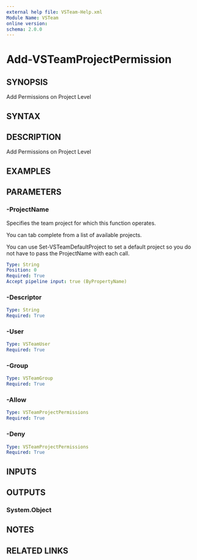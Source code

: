 ```yaml
---
external help file: VSTeam-Help.xml
Module Name: VSTeam
online version:
schema: 2.0.0
---
```


# Add-VSTeamProjectPermission

## SYNOPSIS

Add Permissions on Project Level

## SYNTAX

## DESCRIPTION

Add Permissions on Project Level

## EXAMPLES

## PARAMETERS

### -ProjectName

Specifies the team project for which this function operates.

You can tab complete from a list of available projects.

You can use Set-VSTeamDefaultProject to set a default project so
you do not have to pass the ProjectName with each call.

```yaml
Type: String
Position: 0
Required: True
Accept pipeline input: true (ByPropertyName)
```

### -Descriptor

```yaml
Type: String
Required: True
```

### -User

```yaml
Type: VSTeamUser
Required: True
```

### -Group

```yaml
Type: VSTeamGroup
Required: True
```

### -Allow

```yaml
Type: VSTeamProjectPermissions
Required: True
```

### -Deny

```yaml
Type: VSTeamProjectPermissions
Required: True
```

## INPUTS

## OUTPUTS

### System.Object

## NOTES

## RELATED LINKS

